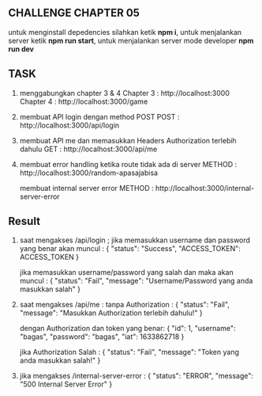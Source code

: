 ## CHALLENGE CHAPTER 05

untuk menginstall depedencies silahkan ketik **npm i**,
untuk menjalankan server ketik **npm run start**,
untuk menjalankan server mode developer **npm run dev**

## TASK

1. menggabungkan chapter 3 & 4
   Chapter 3 : http://localhost:3000
   Chapter 4 : http://localhost:3000/game

2. membuat API login dengan method POST
   POST : http://localhost:3000/api/login

3. membuat API me dan memasukkan Headers Authorization terlebih dahulu
   GET : http://localhost:3000/api/me

4. membuat error handling ketika route tidak ada di server
   METHOD : http://localhost:3000/random-apasajabisa

   membuat internal server error
   METHOD : http://localhost:3000/internal-server-error

## Result

1. saat mengakses /api/login ;
   jika memasukkan username dan password yang benar akan muncul :
   {
   "status": "Success",
   "ACCESS_TOKEN": ACCESS_TOKEN
   }

   jika memasukkan username/password yang salah dan maka akan muncul :
   {
   "status": "Fail",
   "message": "Username/Password yang anda masukkan salah"
   }

2. saat mengakses /api/me :
   tanpa Authorization :
   {
   "status": "Fail",
   "message": "Masukkan Authorization terlebih dahulu!"
   }

   dengan Authorization dan token yang benar:
   {
   "id": 1,
   "username": "bagas",
   "password": "bagas",
   "iat": 1633862718
   }

   jika Authorization Salah :
   {
   "status": "Fail",
   "message": "Token yang anda masukkan salah!"
   }

3. jika mengakses /internal-server-error :
   {
   "status": "ERROR",
   "message": "500 Internal Server Error"
   }
